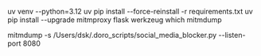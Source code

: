 

uv venv --python=3.12
uv pip install --force-reinstall -r requirements.txt
uv pip install --upgrade mitmproxy flask werkzeug
which mitmdump


mitmdump -s /Users/dsk/.doro_scripts/social_media_blocker.py --listen-port 8080